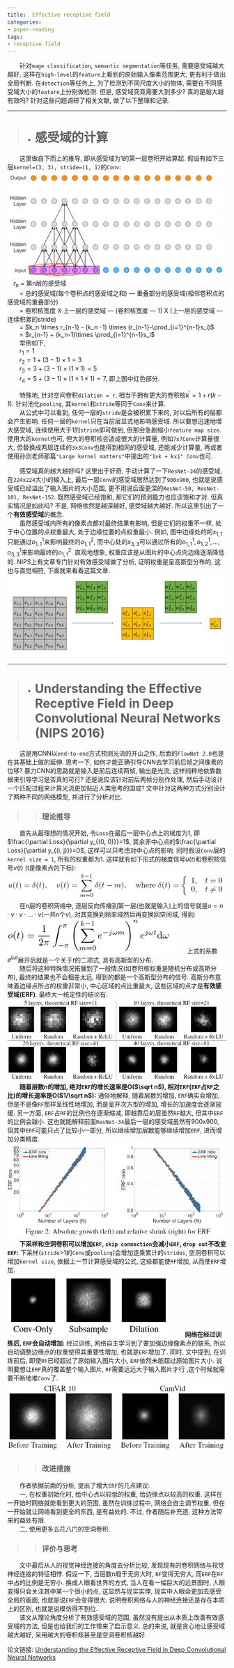 ```yaml
---
title:  Effective receptive field
categories:
- paper-reading
tags:
- receptive-field
---
```


&emsp;&emsp;针对`mage classification`, `semantic segmentation`等任务, 需要感受域越大越好, 这样在`high-level`的`feature`上看到的原始输入像素范围更大, 更有利于做出全局判断. 在`detection`等任务上, 为了检测到不同尺度大小的物体, 需要在不同感受域大小的`feature`上分别做检测. 但是, 感受域究竟需要大到多少? 真的是越大越有效吗? 针对这些问题调研了相关文献, 做了以下整理和记录.

***
>+ # 感受域的计算

&emsp;&emsp;这里做自下而上的推导, 即从感受域为1的第一层卷积开始算起. 假设有如下三层`kernel=(3, 3), stride=(1, 1)`的`Conv`:
![](/assets/images/receptive/1.png)
&emsp;$r_{n}$ = 第n层的感受域   
&emsp;&emsp;= 总的感受域(每个卷积点的感受域之和) — 重叠部分的感受域(相邻卷积点的感受域的重叠部分)   
&emsp;&emsp;= 卷积核宽度 X 上一层的感受域 — (卷积核宽度 — 1) X (上一层的感受域 — 连续积累的stride)  
&emsp;&emsp;= $k_n \times r_{n-1} - (k_n -1) \times (r_{n-1}-\prod_{i=1}^{n-1}s_i)$  
&emsp;&emsp;= $r_{n-1} + (k_n-1)\times \prod_{i=1}^{n-1}s_i$  
&emsp;&emsp;举例如下,  
&emsp;&emsp;$r_1 = 1$  
&emsp;&emsp;$r_2 = 1 + (3-1)\times 1 = 3$  
&emsp;&emsp;$r_3 = 3 + (3-1)\times(1\times 1) = 5$  
&emsp;&emsp;$r_4 = 5 + (3-1)\times(1\times 1\times 1) = 7$, 即上图中红色部分.   

&emsp;&emsp;特殊地, 针对空间卷积`dilation = r`, 相当于拥有更大的卷积核$k^\prime = 1 + r(k-1)$. 针对池化`pooling`, 其`kernel`和`stride`等同于`Conv`来计算.  
&emsp;&emsp;从公式中可以看到, 任何一层的`stride`是会被积累下来的, 对以后所有的层都会产生影响. 任何一层的`kernel`只在当前层显式地影响感受域. 所以要想迅速地增大感受域, 连续使用大于1的`stride`即可做到, 但那会急剧缩小`feature map size`. 使用大的`kernel`也可, 但大的卷积核会造成很大的计算量, 例如`7x7Conv`计算量很大, 但替换成两层连续的`3x3Conv`也能得到相同的感受域, 还能减少计算量, 再或者使用孙剑老师那篇`"Large kernel matters"`中提出的`"1xk + kx1" Conv`也可.    

&emsp;&emsp;感受域真的越大越好吗? 这里出于好奇, 手动计算了一下`ResNet-34`的感受域, 在`224x224`大小的输入上, 最后一层`Conv`的感受域居然达到了`900x900`, 也就是说感受域已经溢出了输入图片的大小范围, 更不用说后面更深的`ResNet-50, ResNet-101, ResNet-152`. 既然感受域已经饱和, 那它们的预测能力也应该饱和才对. 但真实情况是如此吗? 不是, 网络依然是越深越好, 感受域越大越好. 所以这里引出了一个**有效感受域**的概念.  
&emsp;&emsp;虽然感受域内所有的像素点都对最终结果有影响, 但是它们的权重不一样, 处于中心位置的点权重最大, 处于边缘位置的点权重最小. 例如, 图中边缘处的的$x_{1,1}$只能通过$o_{1,1}^1$来影响最终的$o_{1,1}^2$, 而中心处的$x_{3,3}$可以通过所有的$o_{1,1}^1, o_{1,2}^1, ..., o_{3,3}^1$来影响最终的$o_{1,1}^2$. 直观地想象, 权重应该是从图片的中心点向边缘逐渐降低的. NIPS上有文章专门针对有效感受域做了分析, 证明权重是呈高斯型分布的, 这也与直觉相符, 下面就来看看这篇文章.
![](/assets/images/receptive/2.jpg)

***

>+ # Understanding the Effective Receptive Field in Deep Convolutional Neural Networks (NIPS 2016)

&emsp;&emsp;这是用CNN以`end-to-end`方式预测光流的开山之作, 后面的`FlowNet 2.0`也是在其基础上做的延伸. 思考一下, 如何才能正确引导CNN去学习前后帧之间像素的位移? 暴力CNN的思路就是输入是前后连续两帧, 输出是光流, 这样纯粹地依靠数据来引导学习是否真的可行? 还是说应该针对前后两帧分别作处理, 然后手动设计一个匹配过程来计算光流更加贴近人类思考的国成? 文中针对这两种方式分别设计了两种不同的网络模型, 并进行了分析对比.

>> ### 理论推导

&emsp;&emsp;首先从最理想的情况开始, 令`Loss`在最后一层中心点上的梯度为1, 即$\frac{\partial Loss}{\partial y_{(0, 0)}}=1$, 其余非中心点的$\frac{\partial Loss}{\partial y_{(i, j)}}=0$, 这样可以只考虑对中心点的影响. 同时假设`Conv`层的`kernel size = 1`, 所有的权重都为1. 这样就有如下形式的梯度信号$u(t)$和卷积核信号$v(t)$ (t是像素点的下标):  
![](/assets/images/receptive/3.png)
&emsp;&emsp;在n层的卷积网络中, 逐层反向传播到第一层(也就是输入)上的信号就是$o=n\cdot v\cdot v\cdot...\cdot v$(一共n个$v$), 对其变换到频率域然后再变换回空间域, 得到:  
![](/assets/images/receptive/4.png)
&emsp;&emsp;上式的系数$e^{j\omega t}$展开后就是一个关于$t$的二项式, 具有高斯型的分布.  
&emsp;&emsp;随后将这种特殊情况拓展到了一般情况(如卷积核权重是随机分布或高斯分布), 最终的结果也不会相差太远, 得到的都是一个高斯型分布的信号. 高斯分布意味着边缘点所占的权重非常小, 中心区域的点比重最大, 这些区域的点才是**有效感受域(ERF)**. 最终大一统定性的结论有:  
![](/assets/images/receptive/6.png)
&emsp;&emsp;**随着层数n的增加, 绝对`ERF`的增长速率是O($\sqrt n$), 相对`ERF`(`ERF`占`RF`之比)的增长速率是O($1/\sqrt n$):** 通俗地解释, 随着层数的增加, `ERF`确实会增加, 但是不是像`RF`那样呈线性地增加, 而是呈开次方型的增加, 增长的加速度会逐渐放缓. 另一方面, `ERF`占`RF`的比例也在逐渐缩减, 即越靠后的层虽然`RF`越大, 但其中`ERF`的比例会越小. 这也就能解释前面`ResNet-34`最后一层的感受域虽然有900x900, 但其中`ERF`可能只占了比较小一部分, 所以继续增加层数能够继续增加`ERF`, 进而增加分类精度.  
![](/assets/images/receptive/5.png)
&emsp;&emsp;**下采样和空洞卷积可以增加`ERF`, `skip connection`会减小`ERF`, `drop out`不改变`ERF`:** 下采样(`stride`>1的`Conv`或`pooling`)会增加连乘累计的`strides`, 空洞卷积可以增加`kernel size`, 依据上一节计算感受域的公式, 这些都能使`RF`增加, 从而使`ERF`增加.  
![](/assets/images/receptive/7.png)
&emsp;&emsp;**网络在经过训练后, `ERF`会自动增加:** 经过训练, 网络自主学习到了要加强边缘像素点的联系, 所以自动调整边缘点的权重使得其重要性增加, 也就是`ERF`增加了. 同时, 文中提到, 在训练前后, 即使`RF`已经超过了原始输入图片大小, `ERF`依然未能超过原始图片大小. 说明要想让`ERF`真的覆盖整个输入图片, `RF`需要远远大于输入图片才行 ,这个时候就需要不断地堆`Conv`了.  
![](/assets/images/receptive/8.png)


>> ### 改进措施

&emsp;&emsp;作者依据前面的分析, 提出了增大`ERF`的几点建议:    
&emsp;&emsp;一, 在权重初始化时, 给中心点以较低的权重, 给边缘点以较高的权重. 这样在一开始时网络就能看到更大的范围, 虽然在训练过程中, 网络会自主调节权重, 但在一开始就让网络看到更全的东西, 是有益处的. 不过, 作者随后补充道, 这种方法带来的益处有限.  
&emsp;&emsp;二, 使用更多五花八门的空洞卷积.

>> ### 评价与思考

&emsp;&emsp;文中最后从人的视觉神经连接的角度去分析比较, 发现现有的卷积网络与视觉神经连接的特征相悖. 假设一下, 当层数n趋于无穷大时, `RF`变得无穷大, 而`ERF`在`RF`中占的比例是无穷小. 换成人眼看世界的方式, 当人在看一幅巨大的远景图时, 人眼变得只会关注其中某一个很小的点, 这显然与现实实悖, 现实中人眼会更加去感受全局的画面, 也就是说`ERF`会变得很大. 说明卷积网络与人的神经连接还是存在本质上的区别, 也就是说模仿得不到位.     
&emsp;&emsp;该文从理论角度分析了有效感受域的范围, 虽然没有提出从本质上改善有效感受域的方法, 但是也给我们的工作带来了启示意义. 总的来说, 就是贪心地让感受域越大越好, 采用越大的卷积核甚至是空洞卷积核越好.  

论文链接: [Understanding the Effective Receptive Field in Deep Convolutional Neural Networks](http://papers.nips.cc/paper/6203-understanding-the-effective-receptive-field-in-deep-convolutional-neural-networks.pdf) 




